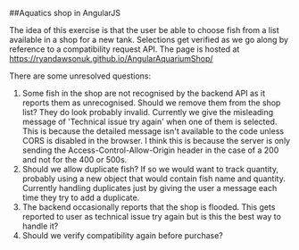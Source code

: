 ##Aquatics shop in AngularJS

The idea of this exercise is that the user be able to choose fish from a list available in a shop for a new tank. Selections get verified as we go along by reference to a compatibility request API. The page is hosted at https://ryandawsonuk.github.io/AngularAquariumShop/

There are some unresolved questions:

1. Some fish in the shop are not recognised by the backend API as it reports them as unrecognised. Should we remove them from the shop list? They do look probably invalid. Currently we give the misleading message of 'Technical issue try again' when one of them is selected. This is because the detailed message isn't available to the code unless CORS is disabled in the browser. I think this is because the server is only sending the Access-Control-Allow-Origin header in the case of a 200 and not for the 400 or 500s.
2. Should we allow duplicate fish? If so we would want to track quantity, probably using a new object that would contain fish name and quantity. Currently handling duplicates just by giving the user a message each time they try to add a duplicate.
3. The backend occasionally reports that the shop is flooded. This gets reported to user as technical issue try again but is this the best way to handle it?
4. Should we verify compatibility again before purchase?
